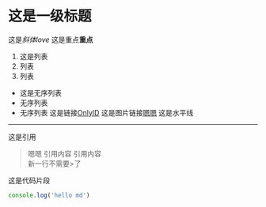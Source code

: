 # 这是一级标题
这是*斜体love*
这是重点**重点**
1. 这是列表
2. 列表
3. 列表
* 这是无序列表
* 无序列表
* 无序列表
这是链接[OnlyID](https://onlyid.net)
这是图片链接[嗯嗯](https://static.onlyid.net/onlyid-main/img/demo1.e0e624a.png)
这是水平线
---
这是引用
> 嗯嗯 引用内容 引用内容\
新一行不需要>了

这是代码片段
```javascript
console.log('hello md')
```


